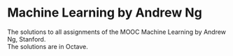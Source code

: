# Machine Learning by Andrew Ng
The solutions to all assignments of the MOOC Machine Learning by Andrew Ng, Stanford.<br>
The solutions are in Octave.
 
